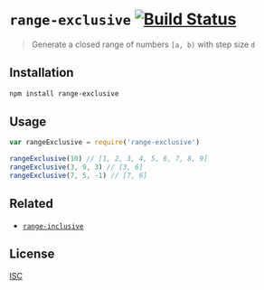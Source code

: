 # `range-exclusive` [![Build Status][1]][2]

> Generate a closed range of numbers `[a, b)` with step size `d`

## Installation

```bash
npm install range-exclusive
```

## Usage

```js
var rangeExclusive = require('range-exclusive')

rangeExclusive(10) // [1, 2, 3, 4, 5, 6, 7, 8, 9]
rangeExclusive(3, 9, 3) // [3, 6]
rangeExclusive(7, 5, -1) // [7, 6]

```

## Related

* [`range-inclusive`](https://github.com/emilbayes/range-inclusive)

## License

[ISC](LICENSE)

  [1]: https://travis-ci.org/emilbayes/range-exclusive.svg?branch=master
  [2]: https://travis-ci.org/emilbayes/range-exclusive
